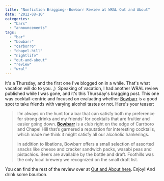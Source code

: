 ```yaml
---
title: "Nonfiction Bragging--Bowbarr Review at WRAL Out and About"
date: "2012-08-10"
categories: 
  - "bars"
  - "announcements"
tags: 
  - "bar"
  - "bowbarr"
  - "carborro"
  - "chapel-hill"
  - "nightlife"
  - "out-and-about"
  - "review"
  - "wral"
---
```


It's a Thursday, and the first one I've blogged on in a while. That's what vacation will do to you. ,)  Speaking of vacation, I had another WRAL review published while I was gone, and it's this Thursday's bragging post. This one was cocktail-centric and focused on evaluating whether [Bowbarr](https://www.facebook.com/pages/Bowbarr/278762103220 "Bowbarr on Facebook") is a good spot to take friends with varying alcohol tastes or not. Here's your teaser:

> I’m always on the hunt for a bar that can satisfy both my preference for strong drinks and my friends’ for cocktails that are fruitier and easier going down. **[Bowbarr](http://www.wral.com/Carrboro/Bar/Bowbarr/8754969/)** is a club right on the edge of Carrboro and Chapel Hill that’s garnered a reputation for interesting cocktails, which made me think it might satisfy all our alcoholic hankerings.
> 
> In addition to libations, Bowbarr offers a small selection of assorted snacks like cheese and cracker sandwich packs, wasabi peas and pistachios. Beers are available by the bottle and draft. Foothills was the only local brewery we recognized on the small draft list.

You can find the rest of the review over at [Out and About here](http://www.wral.com/entertainment/out_and_about/blogpost/11309457/ "Out and About Bowbarr review"). Enjoy! And drink some bourbon.
